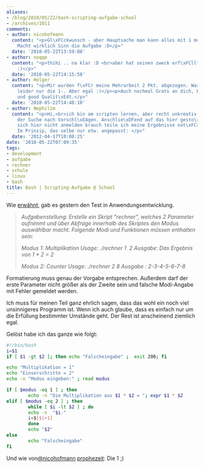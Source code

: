 ```yaml
---
aliases:
- /blog/2010/05/22/bash-scripting-aufgabe-school
- /archives/1011
comments:
- author: nicohofmann
  content: "<p>Gl\xFCckwunsch - aber Hauptsache man kann alles mit 1 multiplizieren.
    Macht wirklich Sinn die Aufgabe :D</p>"
  date: '2010-05-22T13:59:08'
- author: noqqe
  content: "<p>thihi .. na klar :D <br>aber hat seinen zweck erf\xFCllt gottseidank
    :)</p>"
  date: '2010-05-22T14:15:58'
- author: Holger
  content: "<p>Mir wurden f\xFCr meine Mehrarbeit 2 Pkt. abgezogen. War dann halt
    leider nur die 1-. Aber egal :)</p><p>Auch nochmal Grats an dich, Flo. Good Arbeit
    und good Qualit\xE4t.</p>"
  date: '2010-05-22T14:48:10'
- author: Nephilim
  content: "<p>Hi,<br>ich bin am scripten lernen, aber recht unkreativ, daher auf
    der Suche nach Vorschl\xE4gen. Anschlie\xDFend auf das hier gesto\xDFen. Da man
    sich hier nicht anmelden brauch teile ich meine Ergebnisse nat\xFCrlich gerne.
    Im Prinzip, das selbe nur etw. angepasst: </p>"
  date: '2012-04-17T10:08:25'
date: '2010-05-22T07:09:35'
tags:
- development
- aufgabe
- rechner
- schule
- linux
- bash
title: Bash | Scripting-Aufgabe @ School
---
```


Wie [erwähnt](/?p=1005), gab es gestern den Test in Anwendungsentwicklung.

> _Aufgabenstellung: Erstelle ein Skript "rechner", welches 2 Parameter
> aufnimmt und über Abfrage innerhalb des Skriptes den Modus auswählbar
> macht. Folgende Modi und Funktionen müssen enthalten sein:_
>
> _Modus 1: Multiplikation
> Usage: ./rechner 1  2
> Ausgabe: Das Ergebnis von 1 * 2 = 2_
>
> _Modus 2: Counter
> Usage: ./rechner 2 8
> Ausgabe : 2-3-4-5-6-7-8_

Formatierung muss genau der Vorgabe entsprechen. Außerdem darf der erste
Parameter nicht größer als der Zweite sein und falsche Modi-Angabe mit
Fehler gemeldet werden.

Ich muss für meinen Teil ganz ehrlich sagen, dass das wohl ein noch viel
unsinnigeres Programm ist. Wenn ich auch glaube, dass es einfach nur um die
Erfüllung bestimmter Umstände geht. Der Rest ist anscheinend ziemlich egal.

Gelöst habe ich das ganze wie folgt:

``` bash
#!/bin/bash
i=$1
if [ $1 -gt $2 ]; then echo "Falscheingabe" ;  exit 200; fi

echo "Multiplikation = 1"
echo "Einserschritte = 2"
echo -n "Modus eingeben:" ; read modus

if [ $modus -eq 1 ] ; then
        echo -n "Die Multiplikation aus $1 * $2 = "; expr $1 * $2
elif [ $modus -eq 2 ] ; then
        while [ $i -lt $2 ] ; do
        echo -n  "$i-"
        i=$[$i+1]
        done
        echo "$2"
else
        echo "Falscheingabe"
fi
```

Und wie von[@nicohofmann](http://twitter.com/nicohofmann) [prophezeit](/?p=1005): Die 1 ;)
